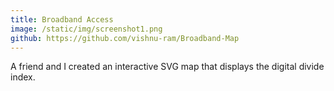 ```yaml
---
title: Broadband Access
image: /static/img/screenshot1.png
github: https://github.com/vishnu-ram/Broadband-Map
---
```

A friend and I created an interactive SVG map that displays the digital divide index.